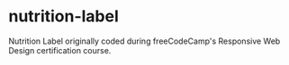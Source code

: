 # nutrition-label
Nutrition Label originally coded during freeCodeCamp's Responsive Web Design certification course.
